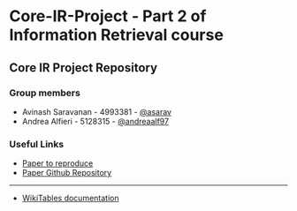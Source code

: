 # Core-IR-Project - Part 2 of Information Retrieval course
## Core IR Project Repository

### Group members
* Avinash Saravanan - 4993381 - [@asarav](https://github.com/asarav)
* Andrea Alfieri - 5128315 - [@andreaalf97](https://github.com/andreaalf97)

### Useful Links
* [Paper to reproduce](https://arxiv.org/pdf/1802.06159.pdf)
* [Paper Github Repository](https://github.com/iai-group/www2018-table)
---
* [WikiTables documentation](https://wikitables.readthedocs.io/en/latest/)
